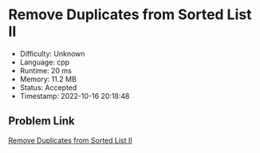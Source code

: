 # Remove Duplicates from Sorted List II

- Difficulty: Unknown
- Language: cpp
- Runtime: 20 ms
- Memory: 11.2 MB
- Status: Accepted
- Timestamp: 2022-10-16 20:18:48

## Problem Link
[Remove Duplicates from Sorted List II](https://leetcode.com/problems/remove-duplicates-from-sorted-list-ii)

